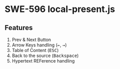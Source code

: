 # SWE-596 local-present.js

## Features 
1. Prev & Next Button
1. Arrow Keys handling (<kbd>&#8592;</kbd>, <kbd>&#8594;</kbd>)
1. Table of Content (<kbd>ESC</kbd>)
1. Back to the source (<kbd>Backspace</kbd>)
1. Hypertext REFerence handling 
